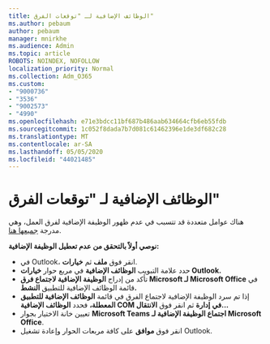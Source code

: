 ```yaml
---
title: الوظائف الإضافية لـ "توقعات الفرق"
ms.author: pebaum
author: pebaum
manager: mnirkhe
ms.audience: Admin
ms.topic: article
ROBOTS: NOINDEX, NOFOLLOW
localization_priority: Normal
ms.collection: Adm_O365
ms.custom:
- "9000736"
- "3536"
- "9002573"
- "4990"
ms.openlocfilehash: e71e3bdcc11bf687b486aab634664cfb6eb55fdb
ms.sourcegitcommit: 1c052f8dada7b7d081c61462396e1de3df682c28
ms.translationtype: MT
ms.contentlocale: ar-SA
ms.lasthandoff: 05/05/2020
ms.locfileid: "44021485"
---
```

# <a name="teams-outlook-add-in"></a>الوظائف الإضافية لـ "توقعات الفرق"

هناك عوامل متعددة قد تتسبب في عدم ظهور الوظيفة الإضافية لفرق العمل، وهي مدرجة [جميعها هنا](https://docs.microsoft.com/microsoftteams/teams-add-in-for-outlook#teams-meeting-add-in-in-outlook-for-windows-does-not-show).

**نوصي أولاً بالتحقق من عدم تعطيل الوظيفة الإضافية:**

- في Outlook، انقر فوق **ملف** ثم **خيارات**.
- حدد علامة التبويب **الوظائف الإضافية** في مربع حوار **خيارات Outlook.**
- تأكد من إدراج **الوظيفة الإضافية لاجتماع فرق Microsoft لـ Microsoft Office** في قائمة الوظائف الإضافية للتطبيق **النشط.**
- إذا تم سرد الوظيفة الإضافية لاجتماع الفرق في قائمة **الوظائف الإضافية للتطبيق المعطلة،** فحدد **الوظائف الإضافية COM في** **إدارة** ثم انقر فوق **الانتقال...**
- تعيين خانة الاختيار بجوار **Microsoft Teams اجتماع الوظيفة الإضافية لـ Microsoft Office**.
- انقر فوق **موافق** على كافة مربعات الحوار وإعادة تشغيل Outlook.
